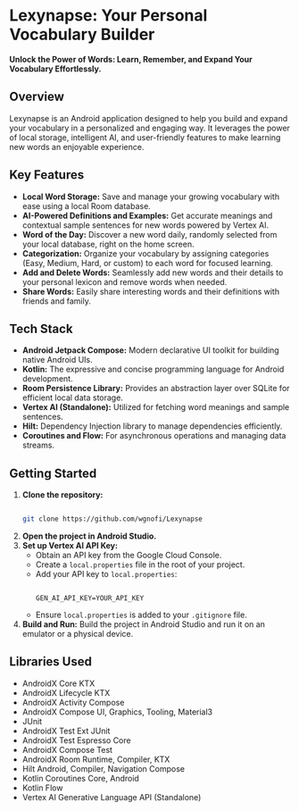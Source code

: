 # Lexynapse: Your Personal Vocabulary Builder

**Unlock the Power of Words: Learn, Remember, and Expand Your Vocabulary Effortlessly.**

## Overview

Lexynapse is an Android application designed to help you build and expand your vocabulary in a personalized and engaging way. It leverages the power of local storage, intelligent AI, and user-friendly features to make learning new words an enjoyable experience.

## Key Features

* **Local Word Storage:** Save and manage your growing vocabulary with ease using a local Room database.
* **AI-Powered Definitions and Examples:** Get accurate meanings and contextual sample sentences for new words powered by Vertex AI.
* **Word of the Day:** Discover a new word daily, randomly selected from your local database, right on the home screen.
* **Categorization:** Organize your vocabulary by assigning categories (Easy, Medium, Hard, or custom) to each word for focused learning.
* **Add and Delete Words:** Seamlessly add new words and their details to your personal lexicon and remove words when needed.
* **Share Words:** Easily share interesting words and their definitions with friends and family.

## Tech Stack

* **Android Jetpack Compose:** Modern declarative UI toolkit for building native Android UIs.
* **Kotlin:** The expressive and concise programming language for Android development.
* **Room Persistence Library:** Provides an abstraction layer over SQLite for efficient local data storage.
* **Vertex AI (Standalone):** Utilized for fetching word meanings and sample sentences.
* **Hilt:** Dependency Injection library to manage dependencies efficiently.
* **Coroutines and Flow:** For asynchronous operations and managing data streams.

## Getting Started

1.  **Clone the repository:**
    ```bash
    
    git clone https://github.com/wgnofi/Lexynapse
    ```
2.  **Open the project in Android Studio.**
3.  **Set up Vertex AI API Key:**
    * Obtain an API key from the Google Cloud Console.
    * Create a `local.properties` file in the root of your project.
    * Add your API key to `local.properties`:
        ```properties
        
        GEN_AI_API_KEY=YOUR_API_KEY
        ```
    * Ensure `local.properties` is added to your `.gitignore` file.
4.  **Build and Run:** Build the project in Android Studio and run it on an emulator or a physical device.

## Libraries Used

* AndroidX Core KTX
* AndroidX Lifecycle KTX
* AndroidX Activity Compose
* AndroidX Compose UI, Graphics, Tooling, Material3
* JUnit
* AndroidX Test Ext JUnit
* AndroidX Test Espresso Core
* AndroidX Compose Test
* AndroidX Room Runtime, Compiler, KTX
* Hilt Android, Compiler, Navigation Compose
* Kotlin Coroutines Core, Android
* Kotlin Flow
* Vertex AI Generative Language API (Standalone)
